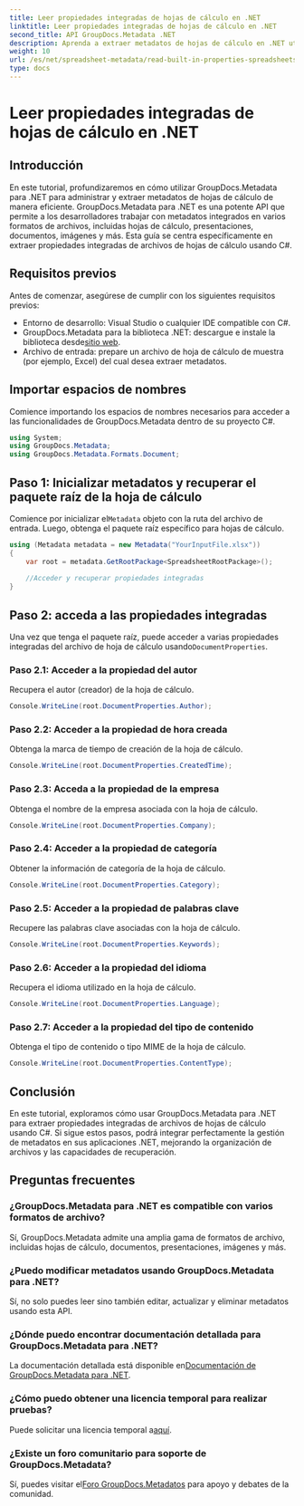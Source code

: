 ```yaml
---
title: Leer propiedades integradas de hojas de cálculo en .NET
linktitle: Leer propiedades integradas de hojas de cálculo en .NET
second_title: API GroupDocs.Metadata .NET
description: Aprenda a extraer metadatos de hojas de cálculo en .NET utilizando GroupDocs.Metadata, mejorando la gestión y organización de documentos en sus aplicaciones.
weight: 10
url: /es/net/spreadsheet-metadata/read-built-in-properties-spreadsheets/
type: docs
---
```

# Leer propiedades integradas de hojas de cálculo en .NET

## Introducción
En este tutorial, profundizaremos en cómo utilizar GroupDocs.Metadata para .NET para administrar y extraer metadatos de hojas de cálculo de manera eficiente. GroupDocs.Metadata para .NET es una potente API que permite a los desarrolladores trabajar con metadatos integrados en varios formatos de archivos, incluidas hojas de cálculo, presentaciones, documentos, imágenes y más. Esta guía se centra específicamente en extraer propiedades integradas de archivos de hojas de cálculo usando C#.
## Requisitos previos
Antes de comenzar, asegúrese de cumplir con los siguientes requisitos previos:
- Entorno de desarrollo: Visual Studio o cualquier IDE compatible con C#.
-  GroupDocs.Metadata para la biblioteca .NET: descargue e instale la biblioteca desde[sitio web](https://releases.groupdocs.com/metadata/net/).
- Archivo de entrada: prepare un archivo de hoja de cálculo de muestra (por ejemplo, Excel) del cual desea extraer metadatos.

## Importar espacios de nombres
Comience importando los espacios de nombres necesarios para acceder a las funcionalidades de GroupDocs.Metadata dentro de su proyecto C#.
```csharp
using System;
using GroupDocs.Metadata;
using GroupDocs.Metadata.Formats.Document;
```
## Paso 1: Inicializar metadatos y recuperar el paquete raíz de la hoja de cálculo
 Comience por inicializar el`Metadata` objeto con la ruta del archivo de entrada. Luego, obtenga el paquete raíz específico para hojas de cálculo.
```csharp
using (Metadata metadata = new Metadata("YourInputFile.xlsx"))
{
    var root = metadata.GetRootPackage<SpreadsheetRootPackage>();
    
    //Acceder y recuperar propiedades integradas
}
```
## Paso 2: acceda a las propiedades integradas
 Una vez que tenga el paquete raíz, puede acceder a varias propiedades integradas del archivo de hoja de cálculo usando`DocumentProperties`.
### Paso 2.1: Acceder a la propiedad del autor
Recupera el autor (creador) de la hoja de cálculo.
```csharp
Console.WriteLine(root.DocumentProperties.Author);
```
### Paso 2.2: Acceder a la propiedad de hora creada
Obtenga la marca de tiempo de creación de la hoja de cálculo.
```csharp
Console.WriteLine(root.DocumentProperties.CreatedTime);
```
### Paso 2.3: Acceda a la propiedad de la empresa
Obtenga el nombre de la empresa asociada con la hoja de cálculo.
```csharp
Console.WriteLine(root.DocumentProperties.Company);
```
### Paso 2.4: Acceder a la propiedad de categoría
Obtener la información de categoría de la hoja de cálculo.
```csharp
Console.WriteLine(root.DocumentProperties.Category);
```
### Paso 2.5: Acceder a la propiedad de palabras clave
Recupere las palabras clave asociadas con la hoja de cálculo.
```csharp
Console.WriteLine(root.DocumentProperties.Keywords);
```
### Paso 2.6: Acceder a la propiedad del idioma
Recupera el idioma utilizado en la hoja de cálculo.
```csharp
Console.WriteLine(root.DocumentProperties.Language);
```
### Paso 2.7: Acceder a la propiedad del tipo de contenido
Obtenga el tipo de contenido o tipo MIME de la hoja de cálculo.
```csharp
Console.WriteLine(root.DocumentProperties.ContentType);
```

## Conclusión
En este tutorial, exploramos cómo usar GroupDocs.Metadata para .NET para extraer propiedades integradas de archivos de hojas de cálculo usando C#. Si sigue estos pasos, podrá integrar perfectamente la gestión de metadatos en sus aplicaciones .NET, mejorando la organización de archivos y las capacidades de recuperación.

## Preguntas frecuentes
### ¿GroupDocs.Metadata para .NET es compatible con varios formatos de archivo?
Sí, GroupDocs.Metadata admite una amplia gama de formatos de archivo, incluidas hojas de cálculo, documentos, presentaciones, imágenes y más.
### ¿Puedo modificar metadatos usando GroupDocs.Metadata para .NET?
Sí, no solo puedes leer sino también editar, actualizar y eliminar metadatos usando esta API.
### ¿Dónde puedo encontrar documentación detallada para GroupDocs.Metadata para .NET?
 La documentación detallada está disponible en[Documentación de GroupDocs.Metadata para .NET](https://tutorials.groupdocs.com/metadata/net/).
### ¿Cómo puedo obtener una licencia temporal para realizar pruebas?
 Puede solicitar una licencia temporal a[aquí](https://purchase.groupdocs.com/temporary-license/).
### ¿Existe un foro comunitario para soporte de GroupDocs.Metadata?
 Sí, puedes visitar el[Foro GroupDocs.Metadatos](https://forum.groupdocs.com/c/metadata/14) para apoyo y debates de la comunidad.